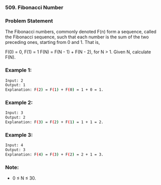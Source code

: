 ### 509. Fibonacci Number

### Problem Statement
The Fibonacci numbers, commonly denoted F(n) form a sequence, called the Fibonacci sequence, such that each number is the sum of the two preceding ones, starting from 0 and 1. That is,

F(0) = 0,   F(1) = 1
F(N) = F(N - 1) + F(N - 2), for N > 1.
Given N, calculate F(N).

 
### Example 1:
```bash
Input: 2
Output: 1
Explanation: F(2) = F(1) + F(0) = 1 + 0 = 1.
```

### Example 2:
```bash
Input: 3
Output: 2
Explanation: F(3) = F(2) + F(1) = 1 + 1 = 2.
```

### Example 3:
```bash
Input: 4
Output: 3
Explanation: F(4) = F(3) + F(2) = 2 + 1 = 3.
```

### Note:

* 0 ≤ N ≤ 30.